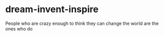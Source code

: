 # dream-invent-inspire
People who are crazy enough to think they can change the world are the ones who do
